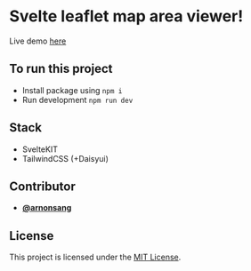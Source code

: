 

# Svelte leaflet map area viewer!
Live demo [here](https://15puzzle.games.iamickdev.com)

## To run this project
- Install package using `npm i`
- Run development `npm run dev`

## Stack

- SvelteKIT
- TailwindCSS (+Daisyui)


## Contributor

- **[@arnonsang](https://www.iamickdev.com)**


## License

This project is licensed under the [MIT License](link-to-license).
